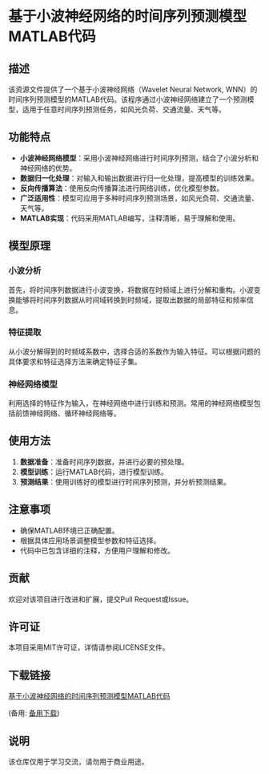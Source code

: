 # 基于小波神经网络的时间序列预测模型MATLAB代码

## 描述

该资源文件提供了一个基于小波神经网络（Wavelet Neural Network, WNN）的时间序列预测模型的MATLAB代码。该程序通过小波神经网络建立了一个预测模型，适用于任意时间序列预测任务，如风光负荷、交通流量、天气等。

## 功能特点

- **小波神经网络模型**：采用小波神经网络进行时间序列预测，结合了小波分析和神经网络的优势。
- **数据归一化处理**：对输入和输出数据进行归一化处理，提高模型的训练效果。
- **反向传播算法**：使用反向传播算法进行网络训练，优化模型参数。
- **广泛适用性**：模型可应用于多种时间序列预测场景，如风光负荷、交通流量、天气等。
- **MATLAB实现**：代码采用MATLAB编写，注释清晰，易于理解和使用。

## 模型原理

### 小波分析

首先，将时间序列数据进行小波变换，将数据在时频域上进行分解和重构。小波变换能够将时间序列数据从时间域转换到时频域，提取出数据的局部特征和频率信息。

### 特征提取

从小波分解得到的时频域系数中，选择合适的系数作为输入特征。可以根据问题的具体要求和特征选择方法来确定特征子集。

### 神经网络模型

利用选择的特征作为输入，在神经网络中进行训练和预测。常用的神经网络模型包括前馈神经网络、循环神经网络等。

## 使用方法

1. **数据准备**：准备时间序列数据，并进行必要的预处理。
2. **模型训练**：运行MATLAB代码，进行模型训练。
3. **预测结果**：使用训练好的模型进行时间序列预测，并分析预测结果。

## 注意事项

- 确保MATLAB环境已正确配置。
- 根据具体应用场景调整模型参数和特征选择。
- 代码中已包含详细的注释，方便用户理解和修改。

## 贡献

欢迎对该项目进行改进和扩展，提交Pull Request或Issue。

## 许可证

本项目采用MIT许可证，详情请参阅LICENSE文件。

## 下载链接
[基于小波神经网络的时间序列预测模型MATLAB代码](https://pan.quark.cn/s/dad879254ff5) 

(备用: [备用下载](https://pan.baidu.com/s/10LdnhVXr-EUHY-SFhZo8nQ?pwd=1234))

## 说明

该仓库仅用于学习交流，请勿用于商业用途。
